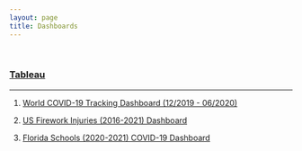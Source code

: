 ```yaml
---
layout: page
title: Dashboards
---
```



<br>

### [Tableau](https://public.tableau.com/profile/drusho#!/)
---
1. [World COVID-19 Tracking Dashboard (12/2019 - 06/2020)](https://public.tableau.com/app/profile/drusho/viz/Europa_COVID-19_Data/Dashboard1)

2. [US Firework Injuries (2016-2021) Dashboard](https://public.tableau.com/app/profile/drusho/viz/USFireworkInjuries2016-2021/Dashboard1)
3. [Florida Schools (2020-2021) COVID-19 Dashboard](https://public.tableau.com/app/profile/drusho/viz/FloridaSchools2020-2021Covid-19/Dashboard1)

